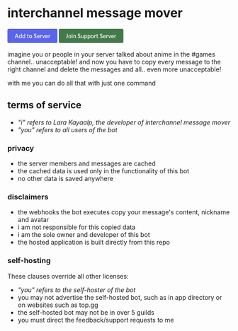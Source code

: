# interchannel message mover

[<img src="img/add_to_server_badge.png" height="32"/>]
[<img src="img/join_support_server_badge.png" height="32"/>]

[<img src="img/add_to_server_badge.png" height="32"/>]: https://discord.com/api/oauth2/authorize?client_id=925836652558057552&permissions=536882176&scope=bot%20applications.commands
[<img src="img/join_support_server_badge.png" height="32"/>]: https://https://discord.gg/6vAzfFj8xG

imagine you or people in your server talked about anime in the #games channel.. unacceptable! and now you have to copy
every message to the right channel and delete the messages and all.. even more unacceptable!

with me you can do all that with just one command

## terms of service

- *"i" refers to Lara Kayaalp, the developer of interchannel message mover*
- *"you" refers to all users of the bot*

### privacy

- the server members and messages are cached
- the cached data is used only in the functionality of this bot
- no other data is saved anywhere

### disclaimers

- the webhooks the bot executes copy your message's content, nickname and avatar
- i am not responsible for this copied data
- i am the sole owner and developer of this bot
- the hosted application is built directly from this repo

### self-hosting

These clauses override all other licenses:

- *"you" refers to the self-hoster of the bot*
- you may not advertise the self-hosted bot, such as in app directory or on websites such as top.gg
- the self-hosted bot may not be in over 5 guilds
- you must direct the feedback/support requests to me
